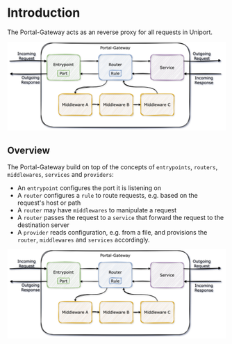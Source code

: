 # Introduction

The Portal-Gateway acts as an reverse proxy for all requests in Uniport.

![Concept Overview](data/Concept.png)

## Overview

The Portal-Gateway build on top of the concepts of `entrypoints`, `routers`, `middlewares`, `services` and `providers`:

- An `entrypoint` configures the port it is listening on
- A `router` configures a `rule` to route requests, e.g. based on the request's host or path
- A `router` may have `middlewares` to manipulate a request
- A `router` passes the request to a `service` that forward the request to the destination server
- A `provider` reads configuration, e.g. from a file, and provisions the `router`, `middlewares` and `services` accordingly.

![Concept](./docs/content/01-introduction/data/Concept.png)
